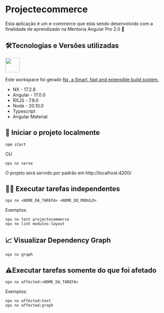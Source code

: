 # Projectecommerce

Esta aplicação é um e-commerce que esta sendo desenvolvido com a finalidade de aprendizado na Mentoria Angular Pro 2.0 🚀

## 🛠️Tecnologias e Versões utilizadas

<a alt="Nx logo" href="https://nx.dev" target="_blank" rel="noreferrer"><img src="https://raw.githubusercontent.com/nrwl/nx/master/images/nx-logo.png" width="45"></a>

Este workspace foi gerado [Nx, a Smart, fast and extensible build system.](https://nx.dev)

- NX - 17.2.8
- Angular - 17.0.0
- RXJS - 7.8.0
- Node - 20.10.0
- Typescript
- Angular Material

## 🚀 Iniciar o projeto localmente

```
npm start
```

OU

```
npx nx serve
```

O projeto será servido por padrão em http://localhost:4200/

## 👩‍💻 Executar tarefas independentes

```
npx nx <NOME_DA_TAREFA> <NOME_DO_MODULO>
```

Exemplos:

```
npx nx test projectecommerce
npx nx lint modules-layout
```

## 📈 Visualizar Dependency Graph

```
npx nx graph
```

## ⚠️Executar tarefas somente do que foi afetado

```
npx nx affected:<NOME_DA_TAREFA>
```

Exemplos:

```
npx nx affected:test
npx nx affected:graph
```
